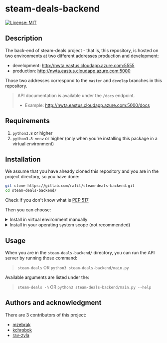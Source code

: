 # steam-deals-backend

[![License: MIT](https://img.shields.io/badge/License-MIT-yellow.svg)](https://opensource.org/licenses/MIT)

## Description

The back-end of steam-deals project - that is, this repository, is hosted on two environments at two different addresses
production and development:

- development: http://nwta.eastus.cloudapp.azure.com:5555
- production: http://nwta.eastus.cloudapp.azure.com:5000

Those two addresses correspond to the `master` and `develop` branches in this repository.

> API documentation is available under the `/docs` endpoint.
> - Example: http://nwta.eastus.cloudapp.azure.com:5000/docs

## Requirements

1. `python3.8` or higher
2. `python3.8-venv` or higher (only when you're installing this package in a virtual environment)

## Installation

We assume that you have already cloned this repository and you are in the project directory, so you have done:

```bash
git clone https://gitlab.com/rafit/steam-deals-backend.git
cd steam-deals-backend/
```

Check if you don't know what is [PEP 517](https://setuptools.pypa.io/en/latest/build_meta.html?highlight=pep%20517)

Then you can choose:
<details>
<summary>Install in virtual environment manually</summary>

> -   <details>
>     <summary>Use PEP 517 - install everything automatically  </summary>
>
>     ```bash
>     pip3 install build                          # Install PyPA correct PEP 517 build frontend
>     pythom3.8 -m build --wheel                  # Build the package in an isolated environment, generating a wheel in the directory `dist/`
>     python3.8 -m venv venv/                     # Create virtual environment in the `./venv/` directory
>     . venv/bin/activate                         # Activate it
>     find dist/ -name *.whl | xargs pip install  # Find `steam-deals` .whl in the `dist/` directory and install it
>     ```
>
>     </details>
>
> -   <details>
>     <summary>Upgrade your system packages and install as editable</summary>
>
>     ```bash
>     pip3 install -U pip setuptools wheel  # Upgrade your packaged used for building
>     python3.8 -m venv venv/               # Create virtual environment in the `./venv/` directory
>     . venv/bin/activate                   # Activate it
>     pip3 install -e .                     # Install `steam-deals` as editable
>     ```
>
>    </details>

</details>

<details>
<summary>Install in your operating system scope (not recommended)</summary>

> Do as above, but just omit the following part:
>
> ```bash
> pythom3.8 -m build --wheel
> python3.8 -m venv venv/
> ```

</details>

## Usage

When you are in the `steam-deals-backend/` directory, you can run the API server by running those command:

> `steam-deals` OR `python3 steam-deals-backend/main.py`

Available arguments are listed under the:

> `steam-deals -h` OR `python3 steam-deals-backend/main.py --help`

## Authors and acknowledgment

There are 3 contributors of this project:

- [mzebrak](https://gitlab.com/mzebrak)
- [kchrobok](https://github.com/Avsterx9)
- [rav-zyla](https://gitlab.com/rav-zyla)
